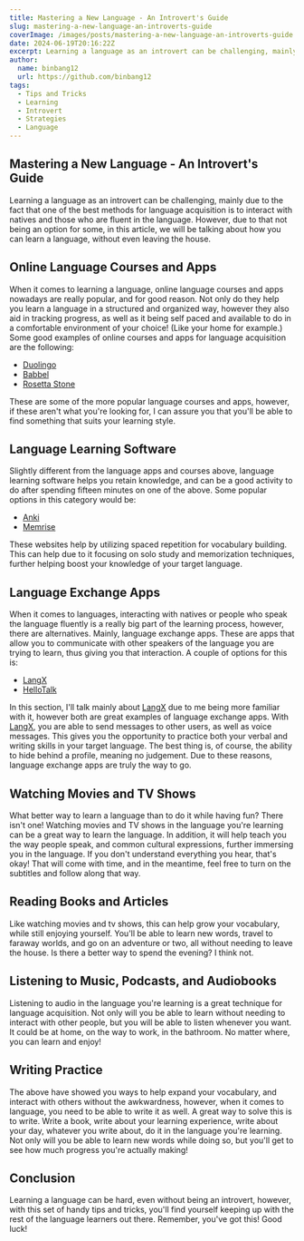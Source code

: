 ```yaml
---
title: Mastering a New Language - An Introvert's Guide
slug: mastering-a-new-language-an-introverts-guide
coverImage: /images/posts/mastering-a-new-language-an-introverts-guide.jpeg
date: 2024-06-19T20:16:22Z
excerpt: Learning a language as an introvert can be challenging, mainly due to the fact that one of the best methods for language acquisition is to interact with natives and those who are fluent in the language. However, due to that not being an option for some, in this article, we will be talking about how you can learn a language, without even leaving the house.
author:
  name: binbang12
  url: https://github.com/binbang12
tags:
  - Tips and Tricks
  - Learning
  - Introvert
  - Strategies
  - Language
---
```


<script>
  import Callout from "$lib/components/molecules/Callout.svelte";
  import CodeBlock from "$lib/components/molecules/CodeBlock.svelte";
  import Image from "$lib/components/atoms/Image.svelte";
</script>

## Mastering a New Language - An Introvert's Guide

Learning a language as an introvert can be challenging, mainly due to the fact that one of the best methods for language acquisition is to interact with natives and those who are fluent in the language. However, due to that not being an option for some, in this article, we will be talking about how you can learn a language, without even leaving the house.

## Online Language Courses and Apps

When it comes to learning a language, online language courses and apps nowadays are really popular, and for good reason. Not only do they help you learn a language in a structured and organized way, however they also aid in tracking progress, as well as it being self paced and available to do in a comfortable environment of your choice! (Like your home for example.) Some good examples of online courses and apps for language acquisition are the following:

- [Duolingo](https://duolingo.com/)
- [Babbel](https://babbel.com/)
- [Rosetta Stone](https://rosettastone.com/)

These are some of the more popular language courses and apps, however, if these aren't what you're looking for, I can assure you that you'll be able to find something that suits your learning style.

## Language Learning Software

Slightly different from the language apps and courses above, language learning software helps you retain knowledge, and can be a good activity to do after spending fifteen minutes on one of the above. Some popular options in this category would be:

- [Anki](https://apps.ankiweb.net/)
- [Memrise](https://memrise.com/)

These websites help by utilizing spaced repetition for vocabulary building. This can help due to it focusing on solo study and memorization techniques, further helping boost your knowledge of your target language.

## Language Exchange Apps

When it comes to languages, interacting with natives or people who speak the language fluently is a really big part of the learning process, however, there are alternatives. Mainly, language exchange apps. These are apps that allow you to communicate with other speakers of the language you are trying to learn, thus giving you that interaction. A couple of options for this is:

- [LangX](https://langx.io/)
- [HelloTalk](https://hellotalk.com/)

In this section, I'll talk mainly about [LangX](https://langx.io/) due to me being more familiar with it, however both are great examples of language exchange apps. With [LangX](https://langx.io/), you are able to send messages to other users, as well as voice messages. This gives you the opportunity to practice both your verbal and writing skills in your target language. The best thing is, of course, the ability to hide behind a profile, meaning no judgement. Due to these reasons, language exchange apps are truly the way to go.

## Watching Movies and TV Shows

What better way to learn a language than to do it while having fun? There isn't one! Watching movies and TV shows in the language you're learning can be a great way to learn the language. In addition, it will help teach you the way people speak, and common cultural expressions, further immersing you in the language. If you don't understand everything you hear, that's okay! That will come with time, and in the meantime, feel free to turn on the subtitles and follow along that way.

## Reading Books and Articles

Like watching movies and tv shows, this can help grow your vocabulary, while still enjoying yourself. You'll be able to learn new words, travel to faraway worlds, and go on an adventure or two, all without needing to leave the house. Is there a better way to spend the evening? I think not.

## Listening to Music, Podcasts, and Audiobooks

Listening to audio in the language you're learning is a great technique for language acquisition. Not only will you be able to learn without needing to interact with other people, but you will be able to listen whenever you want. It could be at home, on the way to work, in the bathroom. No matter where, you can learn and enjoy!

## Writing Practice

The above have showed you ways to help expand your vocabulary, and interact with others without the awkwardness, however, when it comes to language, you need to be able to write it as well. A great way to solve this is to write. Write a book, write about your learning experience, write about your day, whatever you write about, do it in the language you're learning. Not only will you be able to learn new words while doing so, but you'll get to see how much progress you're actually making!

## Conclusion

Learning a language can be hard, even without being an introvert, however, with this set of handy tips and tricks, you'll find yourself keeping up with the rest of the language learners out there. Remember, you've got this! Good luck!

